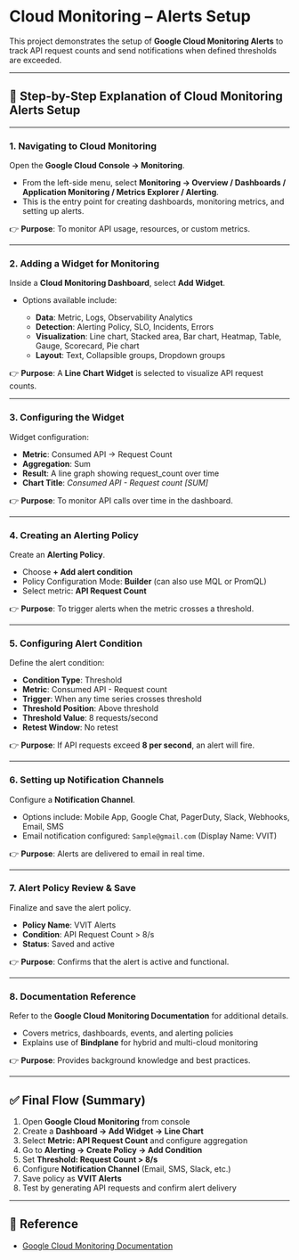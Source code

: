 
# Cloud Monitoring – Alerts Setup

This project demonstrates the setup of **Google Cloud Monitoring Alerts** to track API request counts and send notifications when defined thresholds are exceeded.

---

## 📌 Step-by-Step Explanation of Cloud Monitoring Alerts Setup

---

### **1. Navigating to Cloud Monitoring**

Open the **Google Cloud Console → Monitoring**.

* From the left-side menu, select **Monitoring → Overview / Dashboards / Application Monitoring / Metrics Explorer / Alerting**.
* This is the entry point for creating dashboards, monitoring metrics, and setting up alerts.

👉 **Purpose**: To monitor API usage, resources, or custom metrics.

---

### **2. Adding a Widget for Monitoring**

Inside a **Cloud Monitoring Dashboard**, select **Add Widget**.

* Options available include:

  * **Data**: Metric, Logs, Observability Analytics
  * **Detection**: Alerting Policy, SLO, Incidents, Errors
  * **Visualization**: Line chart, Stacked area, Bar chart, Heatmap, Table, Gauge, Scorecard, Pie chart
  * **Layout**: Text, Collapsible groups, Dropdown groups

👉 **Purpose**: A **Line Chart Widget** is selected to visualize API request counts.

---

### **3. Configuring the Widget**

Widget configuration:

* **Metric**: Consumed API → Request Count
* **Aggregation**: Sum
* **Result**: A line graph showing request\_count over time
* **Chart Title**: *Consumed API - Request count \[SUM]*

👉 **Purpose**: To monitor API calls over time in the dashboard.

---

### **4. Creating an Alerting Policy**

Create an **Alerting Policy**.

* Choose **+ Add alert condition**
* Policy Configuration Mode: **Builder** (can also use MQL or PromQL)
* Select metric: **API Request Count**

👉 **Purpose**: To trigger alerts when the metric crosses a threshold.

---

### **5. Configuring Alert Condition**

Define the alert condition:

* **Condition Type**: Threshold
* **Metric**: Consumed API - Request count
* **Trigger**: When any time series crosses threshold
* **Threshold Position**: Above threshold
* **Threshold Value**: 8 requests/second
* **Retest Window**: No retest

👉 **Purpose**: If API requests exceed **8 per second**, an alert will fire.

---

### **6. Setting up Notification Channels**

Configure a **Notification Channel**.

* Options include: Mobile App, Google Chat, PagerDuty, Slack, Webhooks, Email, SMS
* Email notification configured: `Sample@gmail.com` (Display Name: VVIT)

👉 **Purpose**: Alerts are delivered to email in real time.

---

### **7. Alert Policy Review & Save**

Finalize and save the alert policy.

* **Policy Name**: VVIT Alerts
* **Condition**: API Request Count > 8/s
* **Status**: Saved and active

👉 **Purpose**: Confirms that the alert is active and functional.

---

### **8. Documentation Reference**

Refer to the **Google Cloud Monitoring Documentation** for additional details.

* Covers metrics, dashboards, events, and alerting policies
* Explains use of **Bindplane** for hybrid and multi-cloud monitoring

👉 **Purpose**: Provides background knowledge and best practices.

---

## ✅ Final Flow (Summary)

1. Open **Google Cloud Monitoring** from console
2. Create a **Dashboard → Add Widget → Line Chart**
3. Select **Metric: API Request Count** and configure aggregation
4. Go to **Alerting → Create Policy → Add Condition**
5. Set **Threshold: Request Count > 8/s**
6. Configure **Notification Channel** (Email, SMS, Slack, etc.)
7. Save policy as **VVIT Alerts**
8. Test by generating API requests and confirm alert delivery

---

## 📖 Reference

* [Google Cloud Monitoring Documentation](https://cloud.google.com/monitoring/docs)



